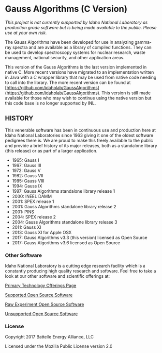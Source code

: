 ﻿# Gauss Algorithms (C Version)

*This project is not currently supported by Idaho National Laboratory as production grade software but is being made available to the public. Please use at your own risk.*

The Gauss Algorithms have been developed for use in analyzing gamma-ray spectra
and are available as a library of compiled functions. They can be used to develop
spectroscopy systems for nuclear research, waste management, national security, and
other application areas.

This version of the Gauss Algorithms is the last version implemented in native C. More recent versions have migrated to an implementation written in Java with a C wrapper library that may be used from native code needing to call into the library. The more recent version can be found at [https://github.com/idaholab/GaussAlgorithms](https://github.com/idaholab/GaussAlgorithms). This version is still made available for those who may wish to continue using the native version but this code base is no longer supported by INL.

## HISTORY

This venerable software has been in continuous use and production here at Idaho National Laboratories since 1963 giving it one of the oldest software pedigrees there is. We are proud to make this freely available to the public and provide a brief history of its major releases, both as a standalone library (this release) or as part of a larger application.

- 1965: Gauss I
- 1967: Gauss III
- 1972: Gauss V
- 1982: Gauss VII
- 1985: Gauss VIII
- 1994: Gauss IX
- 1997: Gauss Algorithms standalone library release 1
- 2000: INEEL DAMM
- 2001: SPEX release 1
- 2001: Gauss Algorithms standalone library release 2
- 2001: PINS
- 2004: SPEX release 2
- 2004: Gauss Algorithms standalone library release 3
- 2011: Gauss XI
- 2013: Gauss XI for Apple OSX
- 2017: Gauss Algorithms v3.3 (this version) licensed as Open Source
- 2017: Gauss Algorithms v3.6 licensed as Open Source

### Other Software

Idaho National Laboratory is a cutting edge research facility which is a constantly producing high quality research and software. Feel free to take a look at our other software and scientific offerings at:

[Primary Technology Offerings Page](https://www.inl.gov/inl-initiatives/technology-deployment)

[Supported Open Source Software](https://github.com/idaholab)

[Raw Experiment Open Source Software](https://github.com/IdahoLabResearch)

[Unsupported Open Source Software](https://github.com/IdahoLabCuttingBoard)

### License
Copyright 2017 Battelle Energy Alliance, LLC

Licensed under the Mozilla Public License version 2.0
